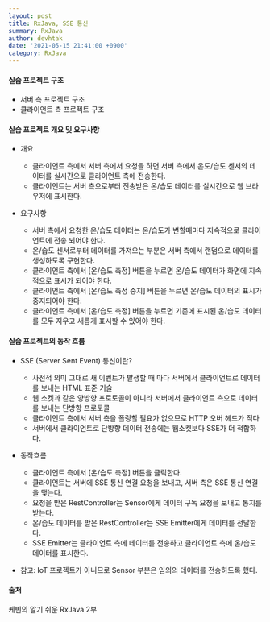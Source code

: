 ```yaml
---
layout: post
title: RxJava, SSE 통신
summary: RxJava
author: devhtak
date: '2021-05-15 21:41:00 +0900'
category: RxJava
---
```


#### 실습 프로젝트 구조

- 서버 측 프로젝트 구조
- 클라이언트 측 프로젝트 구조

#### 실습 프로젝트 개요 및 요구사항

- 개요
  - 클라이언트 측에서 서버 측에서 요청을 하면 서버 측에서 온도/습도 센서의 데이터를 실시간으로 클라이언트 측에 전송한다.
  - 클라이언트는 서버 측으로부터 전송받은 온/습도 데이터를 실시간으로 웹 브라우저에 표시한다.
  
- 요구사항
  - 서버 측에서 요청한 온/습도 데이터는 온/습도가 변할때마다 지속적으로 클라이언트에 전송 되어야 한다.
  - 온/습도 센서로부터 데이터를 가져오는 부분은 서버 측에서 랜덤으로 데이터를 생성하도록 구현한다.
  - 클라이언트 측에서 [온/습도 측정] 버튼을 누르면 온/습도 데이터가 화면에 지속적으로 표시가 되어야 한다.
  - 클라이언트 측에서 [온/습도 측정 중지] 버튼을 누르면 온/습도 데이터의 표시가 중지되어야 한다.
  - 클라이언트 측에서 [온/습도 측정] 버튼을 누르면 기존에 표시된 온/습도 데이터를 모두 지우고 새롭게 표시할 수 있어야 한다.
  
#### 실습 프로젝트의 동작 흐름

- SSE (Server Sent Event) 통신이란?
  - 사전적 의미 그대로 새 이벤트가 발생할 때 마다 서버에서 클라이언트로 데이터를 보내는 HTML 표준 기술
  - 웹 소켓과 같은 양방향 프로토콜이 아니라 서버에서 클라이언트 측으로 데이터를 보내는 단방향 프로토콜
  - 클라이언트 측에서 서버 측을 폴링할 필요가 없으므로 HTTP 오버 헤드가 적다
  - 서버에서 클라이언트로 단방향 데이터 전송에는 웹소켓보다 SSE가 더 적합하다.
  
- 동작흐름
  - 클라이언트 측에서 \[온/습도 측정] 버튼을 클릭한다.
  - 클라이언트는 서버에 SSE 통신 연결 요청을 보내고, 서버 측은 SSE 통신 연결을 맺는다.
  - 요청을 받은 RestController는 Sensor에게 데이터 구독 요청을 보내고 통지를 받는다.
  - 온/습도 데이터를 받은 RestController는 SSE Emitter에게 데이터를 전달한다.
  - SSE Emitter는 클라이언트 측에 데이터를 전송하고 클라이언트 측에 온/습도 데이터를 표시한다.

- 참고: IoT 프로젝트가 아니므로 Sensor 부분은 임의의 데이터를 전송하도록 했다.

#### 출처

케빈의 알기 쉬운 RxJava 2부

